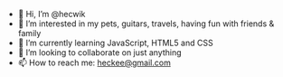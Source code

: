 - 👋 Hi, I’m @hecwik
- 👀 I’m interested in my pets, guitars, travels, having fun with friends & family
- 🌱 I’m currently learning JavaScript, HTML5 and CSS
- 💞️ I’m looking to collaborate on just anything
- 📫 How to reach me: heckee@gmail.com

<!---
hecwik/hecwik is a ✨ special ✨ repository because its `README.md` (this file) appears on your GitHub profile.
You can click the Preview link to take a look at your changes.
--->
